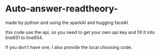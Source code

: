 # Auto-answer-readtheory-
made by python and using the sparkAI and hugging faceAI. 

this code use the api, so you need to get your own api key and fill it into line651 to line654. 

if you don't have one, I also provide the local choosing code. 

